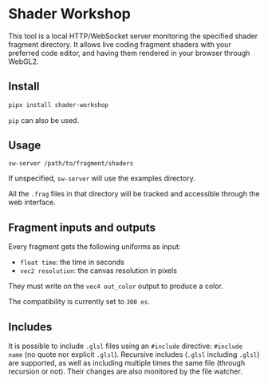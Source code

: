 # Shader Workshop

This tool is a local HTTP/WebSocket server monitoring the specified shader
fragment directory. It allows live coding fragment shaders with your preferred
code editor, and having them rendered in your browser through WebGL2.

## Install

```sh
pipx install shader-workshop
```

`pip` can also be used.

## Usage

```
sw-server /path/to/fragment/shaders
```

If unspecified, `sw-server` will use the examples directory.

All the `.frag` files in that directory will be tracked and accessible through
the web interface.

## Fragment inputs and outputs

Every fragment gets the following uniforms as input:

- `float time`: the time in seconds
- `vec2 resolution`: the canvas resolution in pixels

They must write on the `vec4 out_color` output to produce a color.

The compatibility is currently set to `300 es`.

## Includes

It is possible to include `.glsl` files using an `#include` directive:
`#include name` (no quote nor explicit `.glsl`). Recursive includes (`.glsl`
including `.glsl`) are supported, as well as including multiple times the same
file (through recursion or not). Their changes are also monitored by the file
watcher.
